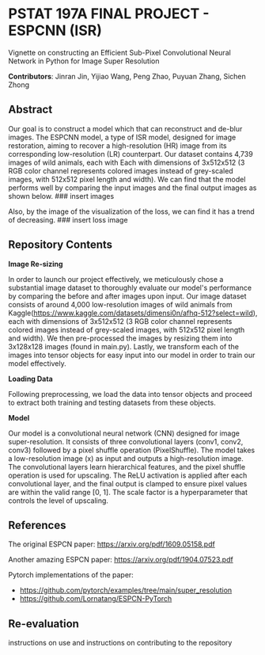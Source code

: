 # PSTAT 197A FINAL PROJECT - ESPCNN (ISR)
Vignette on constructing an Efficient Sub-Pixel Convolutional Neural Network in Python for Image Super Resolution

**Contributors**: Jinran Jin, Yijiao Wang, Peng Zhao, Puyuan Zhang, Sichen Zhong

## Abstract

Our goal is to construct a model which that can reconstruct and de-blur images. The ESPCNN model, a type of ISR model, designed for image restoration, aiming to recover a high-resolution (HR) image from its corresponding low-resolution (LR) counterpart. Our dataset contains 4,739 images of wild animals, each with Each with dimensions of 3x512x512 (3 RGB color channel represents colored images instead of grey-scaled images, with 512x512 pixel length and width). We can find that the model performs well by comparing the input images and the final output images as shown below. ### insert images 

Also, by the image of the visualization of the loss, we can find it has a trend of decreasing. ### insert loss image

## Repository Contents
**Image Re-sizing** 

In order to launch our project effectively, we meticulously chose a substantial image dataset to thoroughly evaluate our model's performance by comparing the before and after images upon input. Our image dataset consists of around 4,000 low-resolution images of wild animals from Kaggle(https://www.kaggle.com/datasets/dimensi0n/afhq-512?select=wild), each with dimensions of 3x512x512 (3 RGB color channel represents colored images instead of grey-scaled images, with 512x512 pixel length and width). We then pre-processed the images by resizing them into 3x128x128 images (found in main.py). Lastly, we transform each of the images into tensor objects for easy input into our model in order to train our model effectively.

**Loading Data**

Following preprocessing, we load the data into tensor objects and proceed to extract both training and testing datasets from these objects.

**Model**

Our model is a convolutional neural network (CNN) designed for image super-resolution. It consists of three convolutional layers (conv1, conv2, conv3) followed by a pixel shuffle operation (PixelShuffle). The model takes a low-resolution image (x) as input and outputs a high-resolution image. The convolutional layers learn hierarchical features, and the pixel shuffle operation is used for upscaling. The ReLU activation is applied after each convolutional layer, and the final output is clamped to ensure pixel values are within the valid range [0, 1]. The scale factor is a hyperparameter that controls the level of upscaling.

## References
The original ESPCN paper: https://arxiv.org/pdf/1609.05158.pdf

Another amazing ESPCN paper: https://arxiv.org/pdf/1904.07523.pdf

Pytorch implementations of the paper:
 - https://github.com/pytorch/examples/tree/main/super_resolution
 - https://github.com/Lornatang/ESPCN-PyTorch

## Re-evaluation
instructions on use and instructions on contributing to the repository
